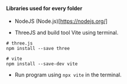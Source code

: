 #### Libraries used for every folder

- NodeJS
(Node.js)[https://nodejs.org/]

- ThreeJS and build tool Vite using terminal.
```
# three.js
npm install --save three

# vite
npm install --save-dev vite
```

- Run program using `npx vite` in the terminal.

